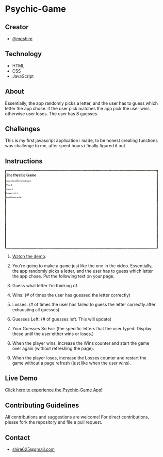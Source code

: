 # Psychic-Game

## Creator
- [@moshire](https://github.com/moshire)

## Technology
* HTML
* CSS
* JavaScript

## About
 Essentially, the app randomly picks a letter, and the user has to guess which letter the app chose. if the user pick matches the app pick the user wins, otherwise user loses. The user has 8 guesses.

 ## Challenges
This is my first javascript application i made, to be honest creating functions was challenge to me, after spent hours i finally figured it out.

## Instructions
![Psychic](assets/images/1-Psychic.png)

1. [Watch the demo](https://youtu.be/qTc45Lox97g).

2. You're going to make a game just like the one in the video. Essentially, the app randomly picks a letter, and the user has to guess which letter the app chose. Put the following text on your page:

3. Guess what letter I'm thinking of

4. Wins: (# of times the user has guessed the letter correctly)

5. Losses: (# of times the user has failed to guess the letter correctly after exhausting all guesses)

6. Guesses Left: (# of guesses left. This will update)

7. Your Guesses So Far: (the specific letters that the user typed. Display these until the user either wins or loses.)

8. When the player wins, increase the Wins counter and start the game over again (without refreshing the page).

9. When the player loses, increase the Losses counter and restart the game without a page refresh (just like when the user wins).

## Live Demo
[Click here to experience the Psychic-Game App!](https://moshire.github.io/Psychic-Game/)

## Contributing Guidelines
All contributions and suggestions are welcome! For direct contributions, please fork the repository and file a pull request.

## Contact
* shire625@gmail.com




